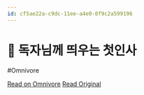 ```yaml
---
id: cf5ae22a-c9dc-11ee-a4e0-0f9c2a599196
---
```


# 💌 독자님께 띄우는 첫인사
#Omnivore

[Read on Omnivore](https://omnivore.app/me/-18d9eca3c50)
[Read Original](https://omnivore.app/no_url?q=e9a51fcc-86e9-4c08-a5b1-ee63037403d6)

